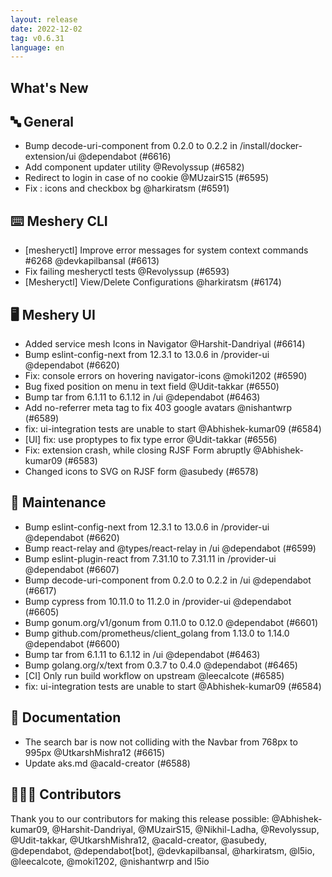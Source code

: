 ```yaml
---
layout: release
date: 2022-12-02
tag: v0.6.31
language: en
---
```


## What's New
## 🔤 General
- Bump decode-uri-component from 0.2.0 to 0.2.2 in /install/docker-extension/ui @dependabot (#6616)
- Add component updater utility @Revolyssup (#6582)
- Redirect to login in case of no cookie @MUzairS15 (#6595)
- Fix : icons and checkbox bg @harkiratsm (#6591)

## ⌨️ Meshery CLI

- [mesheryctl] Improve error messages for system context commands #6268 @devkapilbansal (#6613)
- Fix failing mesheryctl tests @Revolyssup (#6593)
- [Mesheryctl] View/Delete Configurations  @harkiratsm (#6174)

## 🖥 Meshery UI

- Added service mesh Icons in Navigator @Harshit-Dandriyal (#6614)
- Bump eslint-config-next from 12.3.1 to 13.0.6 in /provider-ui @dependabot (#6620)
- Fix: console errors on hovering navigator-icons @moki1202 (#6590)
- Bug fixed position on menu in text field @Udit-takkar (#6550)
- Bump tar from 6.1.11 to 6.1.12 in /ui @dependabot (#6463)
- Add no-referrer meta tag to fix 403 google avatars @nishantwrp (#6589)
- fix: ui-integration tests are unable to start @Abhishek-kumar09 (#6584)
- [UI] fix: use proptypes to fix type error @Udit-takkar (#6556)
- Fix: extension crash, while closing RJSF Form abruptly @Abhishek-kumar09 (#6583)
- Changed icons to SVG on RJSF form @asubedy (#6578)

## 🧰 Maintenance

- Bump eslint-config-next from 12.3.1 to 13.0.6 in /provider-ui @dependabot (#6620)
- Bump react-relay and @types/react-relay in /ui @dependabot (#6599)
- Bump eslint-plugin-react from 7.31.10 to 7.31.11 in /provider-ui @dependabot (#6607)
- Bump decode-uri-component from 0.2.0 to 0.2.2 in /ui @dependabot (#6617)
- Bump cypress from 10.11.0 to 11.2.0 in /provider-ui @dependabot (#6605)
- Bump gonum.org/v1/gonum from 0.11.0 to 0.12.0 @dependabot (#6601)
- Bump github.com/prometheus/client_golang from 1.13.0 to 1.14.0 @dependabot (#6600)
- Bump tar from 6.1.11 to 6.1.12 in /ui @dependabot (#6463)
- Bump golang.org/x/text from 0.3.7 to 0.4.0 @dependabot (#6465)
- [CI] Only run build workflow on upstream @leecalcote (#6585)
- fix: ui-integration tests are unable to start @Abhishek-kumar09 (#6584)

## 📖 Documentation

- The search bar is now not colliding with the Navbar from 768px to 995px  @UtkarshMishra12 (#6615)
- Update aks.md @acald-creator (#6588)

## 👨🏽‍💻 Contributors

Thank you to our contributors for making this release possible:
@Abhishek-kumar09, @Harshit-Dandriyal, @MUzairS15, @Nikhil-Ladha, @Revolyssup, @Udit-takkar, @UtkarshMishra12, @acald-creator, @asubedy, @dependabot, @dependabot[bot], @devkapilbansal, @harkiratsm, @l5io, @leecalcote, @moki1202, @nishantwrp and l5io
